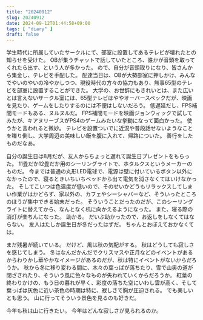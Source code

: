 ```yaml
---
title: "20240912"
slug: 20240912
date: 2024-09-12T01:44:58+09:00
tags: [ "diary" ]
draft: false
---
```


学生時代に所属していたサークルにて、部室に設置してあるテレビが壊れたとの知らせを受けた。
OBが集うチャットで話していたところ、誰かが音頭を取ってくれたら出す、という人が多かった。
ので、自分が音頭取りになり、皆さんから集金し、テレビを手配した。
配達当日は、OBが大勢部室に押しかけ、みんなでやいのやいの冷やかしつつ、現役時代の方々の協力もあり、無事65型のテレビを部室に設置することができた。
大学の、お世辞にもきれいとは、また広いとは言えないサークル室には、65型テレビはややオーバースペックだが、映画を見たり、ゲームをしたりするのには不便はしないだろう。
低遅延だし、FPS補間モードもある、ヌルヌルだ。
FPS補間モードを映画ジョンウィックで試してみたが、キアヌリーブスがPS4のゲームみたいな挙動になって面白かった。
使うかと言われると微妙。
テレビを設置ついでに近況や普段話せないようなことを喋り倒し、大学周辺の美味しい飯を腹に入れて、帰路についた。
善行をしたものだなあ。

自分の誕生日は8月だが、友人からちょっと遅れて誕生日プレゼントをもらった。
11畳だか12畳だか用のシーリングライトで、ホタルクスというメーカーのものだ。
今までは普通の丸形LED電球で、電源は壁に付いているボタン以外になかったので、寝るときいちいちベッドから出て電気を消さなくてはいけなかった。
そしてこいつは色温度が低いので、そのせいかどうもリラックスしてしまい作業がはかどらず、家以外の、カフェやシーシャバーなど、そういったところのほうが集中できる始末だった。
そういうことだったのだが、このシーリングライトに替えてから、なんとなく机に向かえるようになった。
また、寝る際の消灯が楽ちんになった。
助かる。
だいぶ助かったので、お返しをしなくてはならない。
友人はたしか誕生日が冬だったはずだ。
ちゃんとおぼえておかなくては。

まだ残暑が続いている。
だけど、風は秋の気配がする。
秋はどうしても寂しさを感じてしまう。
冬はなんだかんだでクリスマスや正月などのイベントがあるからわりかし華やかなイメージがあるのだが、秋は特にイベントがないからだろうか。
秋から冬に移り変わる間に、木々の葉っぱが落ちたり、雪で山奥の道が閉ざされたり、そういう風に色々なものが失われていくからだろうか。
紅葉の終わりかけの、もう日の暮れが早く、彩度の落ちた空にいわし雲が高く、そして葉っぱは灰色に近い茶色の時期は特に、寂しさで胸が圧迫される。
でも美しいとも思う。
山に行ってそういう景色を見るのも好きだ。

今年も秋は山に行きたい。
今年はどんな寂しさが見られるのか。

